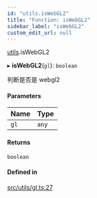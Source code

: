```yaml
---
id: "utils.isWebGL2"
title: "Function: isWebGL2"
sidebar_label: "isWebGL2"
custom_edit_url: null
---
```


[utils](../namespaces/utils.md).isWebGL2

▸ **isWebGL2**(`gl`): `boolean`

判断是否是 webgl2

#### Parameters

| Name | Type |
| :------ | :------ |
| `gl` | `any` |

#### Returns

`boolean`

#### Defined in

[src/utils/gl.ts:27](https://github.com/sakitam-gis/vis-engine/blob/master/src/utils/gl.ts#L27)
